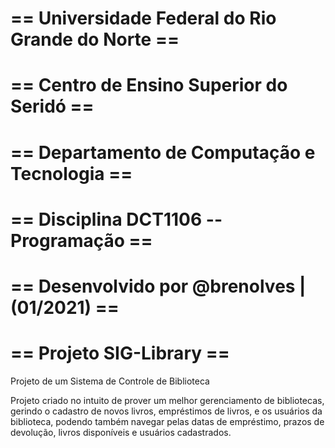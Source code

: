 # == Universidade Federal do Rio Grande do Norte ==
# ==     Centro de Ensino Superior do Seridó     ==
# ==   Departamento de Computação e Tecnologia   ==
# ==      Disciplina DCT1106 -- Programação      ==
# ==    Desenvolvido por @brenolves | (01/2021)  ==

# == Projeto SIG-Library ==

Projeto de um Sistema de Controle de Biblioteca

Projeto criado no intuito de prover um melhor gerenciamento de bibliotecas, gerindo o cadastro de novos livros, empréstimos de livros, e os usuários da biblioteca, podendo também navegar pelas datas de empréstimo, prazos de devolução, livros disponíveis e usuários cadastrados.                            

